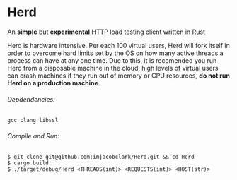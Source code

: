 # Herd
An __simple__ but __experimental__ HTTP load testing client written in Rust

Herd is hardware intensive. Per each 100 virtual users, Herd will fork itself in order to overcome hard limits set by the OS on how many active threads a process can have at any one time. Due to this, it is recomended you run Herd from a disposable machine in the cloud, high levels of virtual users can crash machines if they run out of memory or CPU resources, __do not run Herd on a production machine__.

###### Depdendencies:

`gcc clang libssl`

###### Compile and Run:
```shell
$ git clone git@github.com:imjacobclark/Herd.git && cd Herd
$ cargo build
$ ./target/debug/Herd <THREADS(int)> <REQUESTS(int)> <HOST(str)>
```
